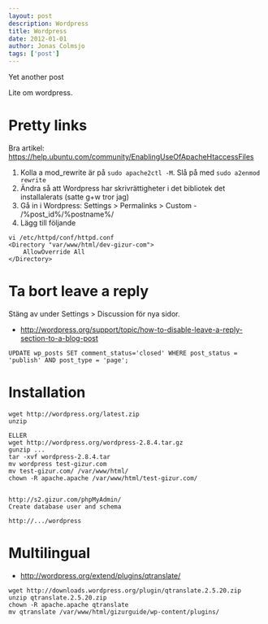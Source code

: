 ```yaml
---
layout: post
description: Wordpress
title: Wordpress
date: 2012-01-01
author: Jonas Colmsjo
tags: ['post']
---
```


Yet another post





Lite om wordpress.

# Pretty links

Bra artikel: https://help.ubuntu.com/community/EnablingUseOfApacheHtaccessFiles

1. Kolla a mod_rewrite är på `sudo apache2ctl -M`. Slå på med `sudo a2enmod rewrite`
1. Ändra så att Wordpress har skrivrättigheter i det bibliotek det installalerats (satte g+w tror jag)
1. Gå in i Wordpress: Settings > Permalinks > Custom - /%post_id%/%postname%/
1. Lägg till följande

```
vi /etc/httpd/conf/httpd.conf
<Directory "var/www/html/dev-gizur-com">
    AllowOverride All
</Directory>
```

# Ta bort leave a reply

Stäng av under Settings > Discussion för nya sidor.

* http://wordpress.org/support/topic/how-to-disable-leave-a-reply-section-to-a-blog-post

```
UPDATE wp_posts SET comment_status='closed' WHERE post_status = 'publish' AND post_type = 'page';
```


# Installation

```
wget http://wordpress.org/latest.zip
unzip

ELLER 
wget http://wordpress.org/wordpress-2.8.4.tar.gz
gunzip ...
tar -xvf wordpress-2.8.4.tar
mv wordpress test-gizur.com
mv test-gizur.com/ /var/www/html/
chown -R apache.apache /var/www/html/test-gizur.com/


http://s2.gizur.com/phpMyAdmin/
Create database user and schema

http://.../wordpress
```


# Multilingual

* http://wordpress.org/extend/plugins/qtranslate/

```
wget http://downloads.wordpress.org/plugin/qtranslate.2.5.20.zip
unzip qtranslate.2.5.20.zip
chown -R apache.apache qtranslate
mv qtranslate /var/www/html/gizurguide/wp-content/plugins/
```
